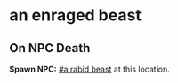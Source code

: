 # an enraged beast


## On NPC Death

**Spawn NPC:**  [\#a rabid beast](/npc/174037) at this location.